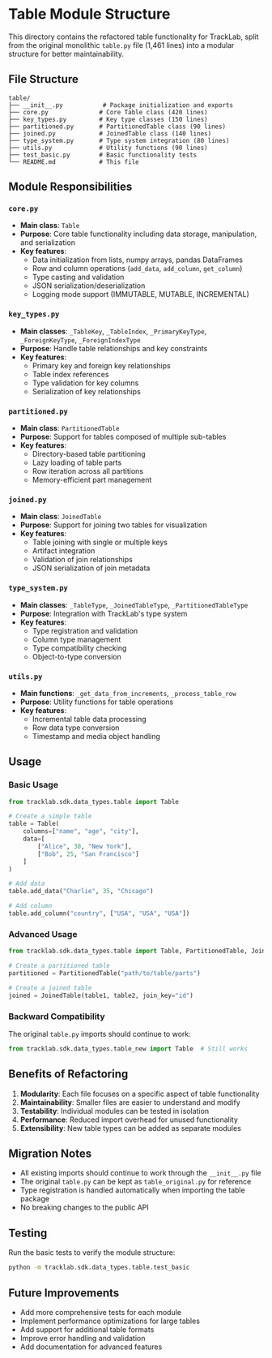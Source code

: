 # Table Module Structure

This directory contains the refactored table functionality for TrackLab, split from the original monolithic `table.py` file (1,461 lines) into a modular structure for better maintainability.

## File Structure

```
table/
├── __init__.py           # Package initialization and exports
├── core.py              # Core Table class (420 lines)
├── key_types.py         # Key type classes (150 lines)
├── partitioned.py       # PartitionedTable class (90 lines)
├── joined.py            # JoinedTable class (140 lines)
├── type_system.py       # Type system integration (80 lines)
├── utils.py             # Utility functions (90 lines)
├── test_basic.py        # Basic functionality tests
└── README.md            # This file
```

## Module Responsibilities

### `core.py`
- **Main class**: `Table`
- **Purpose**: Core table functionality including data storage, manipulation, and serialization
- **Key features**:
  - Data initialization from lists, numpy arrays, pandas DataFrames
  - Row and column operations (`add_data`, `add_column`, `get_column`)
  - Type casting and validation
  - JSON serialization/deserialization
  - Logging mode support (IMMUTABLE, MUTABLE, INCREMENTAL)

### `key_types.py`
- **Main classes**: `_TableKey`, `_TableIndex`, `_PrimaryKeyType`, `_ForeignKeyType`, `_ForeignIndexType`
- **Purpose**: Handle table relationships and key constraints
- **Key features**:
  - Primary key and foreign key relationships
  - Table index references
  - Type validation for key columns
  - Serialization of key relationships

### `partitioned.py`
- **Main class**: `PartitionedTable`
- **Purpose**: Support for tables composed of multiple sub-tables
- **Key features**:
  - Directory-based table partitioning
  - Lazy loading of table parts
  - Row iteration across all partitions
  - Memory-efficient part management

### `joined.py`
- **Main class**: `JoinedTable`
- **Purpose**: Support for joining two tables for visualization
- **Key features**:
  - Table joining with single or multiple keys
  - Artifact integration
  - Validation of join relationships
  - JSON serialization of join metadata

### `type_system.py`
- **Main classes**: `_TableType`, `_JoinedTableType`, `_PartitionedTableType`
- **Purpose**: Integration with TrackLab's type system
- **Key features**:
  - Type registration and validation
  - Column type management
  - Type compatibility checking
  - Object-to-type conversion

### `utils.py`
- **Main functions**: `_get_data_from_increments`, `_process_table_row`
- **Purpose**: Utility functions for table operations
- **Key features**:
  - Incremental table data processing
  - Row data type conversion
  - Timestamp and media object handling

## Usage

### Basic Usage
```python
from tracklab.sdk.data_types.table import Table

# Create a simple table
table = Table(
    columns=["name", "age", "city"],
    data=[
        ["Alice", 30, "New York"],
        ["Bob", 25, "San Francisco"]
    ]
)

# Add data
table.add_data("Charlie", 35, "Chicago")

# Add column
table.add_column("country", ["USA", "USA", "USA"])
```

### Advanced Usage
```python
from tracklab.sdk.data_types.table import Table, PartitionedTable, JoinedTable

# Create a partitioned table
partitioned = PartitionedTable("path/to/table/parts")

# Create a joined table
joined = JoinedTable(table1, table2, join_key="id")
```

### Backward Compatibility
The original `table.py` imports should continue to work:
```python
from tracklab.sdk.data_types.table_new import Table  # Still works
```

## Benefits of Refactoring

1. **Modularity**: Each file focuses on a specific aspect of table functionality
2. **Maintainability**: Smaller files are easier to understand and modify
3. **Testability**: Individual modules can be tested in isolation
4. **Performance**: Reduced import overhead for unused functionality
5. **Extensibility**: New table types can be added as separate modules

## Migration Notes

- All existing imports should continue to work through the `__init__.py` file
- The original `table.py` can be kept as `table_original.py` for reference
- Type registration is handled automatically when importing the table package
- No breaking changes to the public API

## Testing

Run the basic tests to verify the module structure:
```bash
python -m tracklab.sdk.data_types.table.test_basic
```

## Future Improvements

- Add more comprehensive tests for each module
- Implement performance optimizations for large tables
- Add support for additional table formats
- Improve error handling and validation
- Add documentation for advanced features